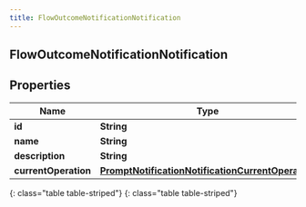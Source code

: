 ```yaml
---
title: FlowOutcomeNotificationNotification
---
```

## FlowOutcomeNotificationNotification


## Properties

| Name | Type | Description | Notes |
| ------------ | ------------- | ------------- | ------------- |
| **id** | **String** |  |  [optional] |
| **name** | **String** |  |  [optional] |
| **description** | **String** |  |  [optional] |
| **currentOperation** | [**PromptNotificationNotificationCurrentOperation**](PromptNotificationNotificationCurrentOperation.html) |  |  [optional] |
{: class="table table-striped"}
{: class="table table-striped"}


